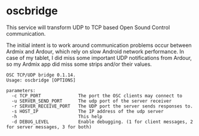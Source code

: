 # oscbridge

This service will transform UDP to TCP based Open Sound Control communication.

The initial intent is to work around communication problems occur between Ardmix and Ardour, which rely on
slow Android network performance. In case of my tablet, I did miss some important UDP notifications from Ardour,
so my Ardmix app did miss some strips and/or their values.

```
OSC TCP/UDP bridge 0.1.14.
Usage: oscbridge [OPTIONS]

parameters:
  -c TCP_PORT              The port the OSC clients may connect to
  -u SERVER_SEND_PORT      The udp port of the server receiver
  -r SERVER_RECEIVE_PORT   The UDP port the server sends responses to.
  -s HOST_IP               The IP address of the udp server
  -h                       This help
  -d DEBUG_LEVEL           Enable debugging. (1 for client messages, 2 for server messages, 3 for both)
```

